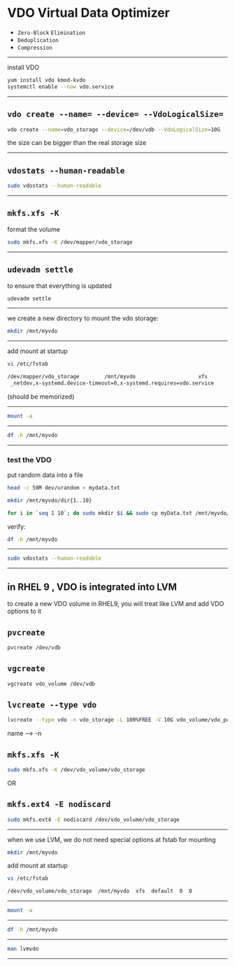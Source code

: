 

# VDO   Virtual Data Optimizer

- `Zero-Block` `Elimination`
- `Deduplication`
- `Compression`

________________________________________________________________________________________________



install VDO

```bash
yum install vdo kmod-kvdo
systemctl enable --now vdo.service
```

________________________________________________________________________________________________

## `vdo create --name= --device= --VdoLogicalSize=`

```bash
vdo create --name=vdo_storage --device=/dev/vdb --VdoLogicalSize=10G
```

the size can be bigger than the real storage size

________________________________________________________________________________________________



## `vdostats --human-readable`


```bash
sudo vdostats --human-readable
```

________________________________________________________________________________________________


## `mkfs.xfs -K`

format the volume

```bash
sudo mkfs.xfs -K /dev/mapper/vdo_storage
```

________________________________________________________________________________________________


## `udevadm settle`

to ensure that everything is updated

```bash
udevadm settle
```

________________________________________________________________________________________________


we create a new directory to mount the vdo storage:

```bash
mkdir /mnt/myvdo
```

________________________________________________________________________________________________


add mount at startup

```bash
vi /etc/fstab

/dev/mapper/vdo_storage        /mnt/myvdo                    xfs
 _netdev,x-systemd.device-timeout=0,x-systemd.requires=vdo.service      0 0
```

(should be memorized)

________________________________________________________________________________________________




```bash
mount -a
```

________________________________________________________________________________________________




```bash
df -h /mnt/myvdo
```

________________________________________________________________________________________________


### test the VDO

put random data into a file

```bash
head -c 50M dev/urandom > mydata.txt
```




```bash
mkdir /mnt/myvdo/dir{1..10}
```




```bash
for i in `seq 1 10`; do sudo mkdir $i && sudo cp myData.txt /mnt/myvdo/dir$i; done;
```

verify:



```bash
df -h /mnt/myvdo
```

________________________________________________________________________________________________




```bash
sudo vdostats --human-readable
```

________________________________________________________________________________________________


## in RHEL 9 , VDO is integrated into LVM

to create a new VDO volume in RHEL9,  you will treat like LVM and add VDO options to it


## `pvcreate`

```bash
pvcreate /dev/vdb
``` 


## `vgcreate`


```bash
vgcreate vdo_volume /dev/vdb
```

## `lvcreate --type vdo`


```bash
lvcreate --type vdo -n vdo_storage -L 100%FREE -V 10G vdo_volume/vdo_pool1
```

name --> -n


## `mkfs.xfs -K`

```bash
sudo mkfs.xfs -K /dev/vdo_volume/vdo_storage
```

OR

## `mkfs.ext4 -E nodiscard`

```bash
sudo mkfs.ext4 -E nodiscard /dev/vdo_volume/vdo_storage
```


________________________________________________________________________________________________


when we use LVM, we do not need special options at fstab for mounting


```bash
mkdir /mnt/myvdo
```



add mount at startup

```bash
vi /etc/fstab

/dev/vdo_volume/vdo_storage  /mnt/myvdo  xfs  default  0  0
```


________________________________________________________________________________________________




```bash
mount -a
```

________________________________________________________________________________________________




```bash
df -h /mnt/myvdo
```

________________________________________________________________________________________________


```bash
man lvmvdo
```

________________________________________________________________________________________________
